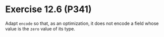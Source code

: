 # Exercise 12.6 (P341)

Adapt `encode` so that, as an optimization, it does not encode a field whose value is the `zero` value of its type.
